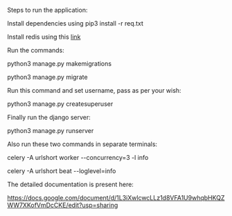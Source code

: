Steps to run the application:

Install dependencies using pip3 install -r req.txt


Install redis using this [link]([url](https://redis.io/docs/latest/operate/oss_and_stack/install/install-redis/install-redis-on-linux/))

Run the commands:


python3 manage.py makemigrations

python3 manage.py migrate


Run this command and set username, pass as per your wish:

python3 manage.py createsuperuser


Finally run the django server:

python3 manage.py runserver


Also run these two commands in separate terminals:

celery -A urlshort worker --concurrency=3 -l info

celery -A urlshort beat --loglevel=info


The detailed documentation is present here:

https://docs.google.com/document/d/1L3iXwlcwcLLz1d8VFA1U9whqbHKQZWW7XKofVmDcCKE/edit?usp=sharing

